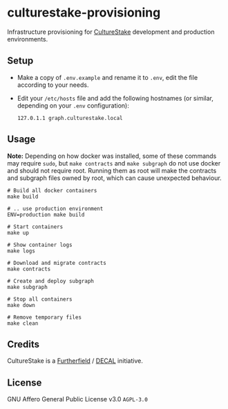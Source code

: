 # culturestake-provisioning

Infrastructure provisioning for [CultureStake](https://github.com/bitspossessed/culturestake) development and production environments.

## Setup

* Make a copy of `.env.example` and rename it to `.env`, edit the file according to your needs.

* Edit your `/etc/hosts` file and add the following hostnames (or similar, depending on your `.env` configuration):

    ```
    127.0.1.1 graph.culturestake.local
    ```

## Usage

**Note:** Depending on how docker was installed, some of these commands may require `sudo`, but `make contracts` and `make subgraph` do not use docker and should not require root. Running them as root will make the contracts and subgraph files owned by root, which can cause unexpected behaviour.

```
# Build all docker containers
make build

# .. use production environment
ENV=production make build

# Start containers
make up

# Show container logs
make logs

# Download and migrate contracts
make contracts

# Create and deploy subgraph
make subgraph

# Stop all containers
make down

# Remove temporary files
make clean
```

## Credits

CultureStake is a [Furtherfield](https://www.furtherfield.org/) / [DECAL](http://www.decal.is/) initiative.

## License

GNU Affero General Public License v3.0 `AGPL-3.0`
